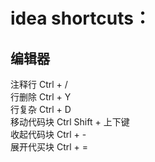# idea shortcuts：
## 编辑器
 注释行 Ctrl + /  
 行删除 Ctrl + Y  
 行复杂 Ctrl + D  
 移动代码块 Ctrl Shift + 上下键  
 收起代码块 Ctrl + -  
 展开代买块 Ctrl + =
 


